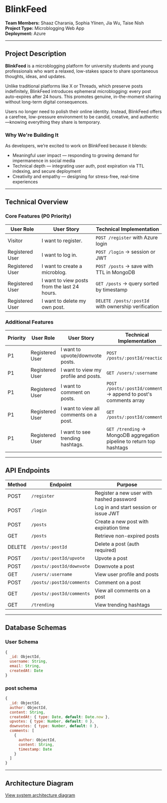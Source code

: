 # BlinkFeed

**Team Members:** Shaaz Charania, Sophia Ylinen, Jia Wu, Taise Nish  
**Project Type:** Microblogging Web App  
**Deployment:** Azure  

---

## Project Description

**BlinkFeed** is a microblogging platform for university students and young professionals who want a relaxed, low-stakes space to share spontaneous thoughts, ideas, and updates.

Unlike traditional platforms like X or Threads, which preserve posts indefinitely, BlinkFeed introduces ephemeral microblogging: every post auto-expires after 24 hours. This promotes genuine, in-the-moment sharing without long-term digital consequences.

Users no longer need to polish their online identity. Instead, BlinkFeed offers a carefree, low-pressure environment to be candid, creative, and authentic—knowing everything they share is temporary.

### Why We're Building It

As developers, we’re excited to work on BlinkFeed because it blends:

- Meaningful user impact — responding to growing demand for impermanence in social media  
- Technical depth — integrating user auth, post expiration via TTL indexing, and secure deployment  
- Creativity and empathy — designing for stress-free, real-time experiences  

---

## Technical Overview

### Core Features (P0 Priority)

| User Role       | User Story                                      | Technical Implementation                                     |
|-----------------|--------------------------------------------------|--------------------------------------------------------------|
| Visitor         | I want to register.                              | `POST /register` with Azure login                            |
| Registered User | I want to log in.                                | `POST /login` → session or JWT                               |
| Registered User | I want to create a microblog.                    | `POST /posts` → save with TTL in MongoDB                     |
| Registered User | I want to view posts from the last 24 hours.     | `GET /posts` → query sorted by timestamp                     |
| Registered User | I want to delete my own post.                    | `DELETE /posts/:postId` with ownership verification          |

### Additional Features

| Priority | User Role       | User Story                                         | Technical Implementation                                                  |
|----------|------------------|----------------------------------------------------|----------------------------------------------------------------------------|
| P1       | Registered User | I want to upvote/downvote posts.                  | `POST /posts/:postId/reactions`                                           |
| P1       | Registered User | I want to view my profile and posts.              | `GET /users/:username`                                                    |
| P1       | Registered User | I want to comment on posts.                       | `POST /posts/:postId/comments` → append to post's comments array          |
| P1       | Registered User | I want to view all comments on a post.            | `GET /posts/:postId/comments`                                             |
| P1       | Registered User | I want to see trending hashtags.                  | `GET /trending` → MongoDB aggregation pipeline to return top hashtags     |

---

## API Endpoints

| Method | Endpoint                       | Purpose                                       |
|--------|--------------------------------|-----------------------------------------------|
| POST   | `/register`                   | Register a new user with hashed password      |
| POST   | `/login`                      | Log in and start session or issue JWT         |
| POST   | `/posts`                      | Create a new post with expiration time        |
| GET    | `/posts`                      | Retrieve non-expired posts                    |
| DELETE | `/posts/:postId`             | Delete a post (auth required)                 |
| POST   | `/posts/:postId/upvote`      | Upvote a post                                 |
| POST   | `/posts/:postId/downvote`    | Downvote a post                               |
| GET    | `/users/:username`           | View user profile and posts                   |
| POST   | `/posts/:postId/comments`    | Comment on a post                             |
| GET    | `/posts/:postId/comments`    | View all comments on a post                   |
| GET    | `/trending`                  | View trending hashtags                        |

---

## Database Schemas

### User Schema
```js
{
  _id: ObjectId,
  username: String,
  email: String,
  createdAt: Date
}
```

### post schema
```js
{
  _id: ObjectId,
  author: ObjectId,
  content: String,
  createdAt: { type: Date, default: Date.now },
  upvotes: { type: Number, default: 0 },
  downvotes: { type: Number, default: 0 },
  comments: [
    {
      author: ObjectId,
      content: String,
      timestamp: Date
    }
  ]
}
```
---
## Architecture Diagram
[View system architecture diagram](https://miro.com/app/board/uXjVI5R1ZAQ=/)
